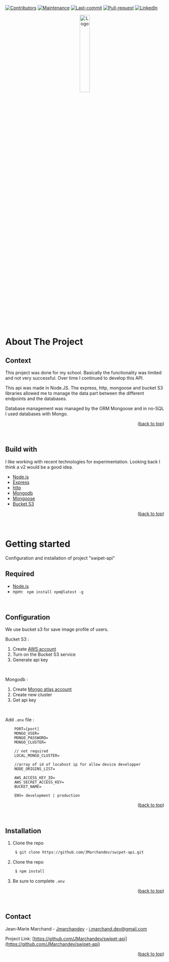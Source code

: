 <div id="top"></div>


<!-- Badges -->
[![Contributors][contributors-shield]][contributors-url]
[![Maintenance][maintenance-shield]][maintenance-url]
[![Last-commit][last-commit-shield]][last-commit-url]
[![Pull-request][pull-request-shield]][pull-request-url]
[![LinkedIn][linkedin-shield]][linkedin-url]
<!-- Badges -->

<!-- Header -->
<div align="center">
  <a href="#">
    <img src="https://user-images.githubusercontent.com/47782394/175833510-680eed3a-8c63-4952-8839-46964dba434a.png" alt="Logo" width="25%" height="auto">
  </a>
</div>
<!-- Header -->

# About The Project
## Context
This project was done for my school. Basically the functionality was limited and not very successful. Over time I continued to develop this API.

This api was made in Node.JS. The express, http, mongoose and bucket S3 libraries allowed me to manage the data part between the different endpoints and the databases.

Database management was managed by the ORM Mongoose and in no-SQL I used databases with Mongo.

<p align="right">(<a href="#top">back to top</a>)</p>
&nbsp;

## Build with

I like working with recent technologies for experimentation. Looking back I think a v2 would be a good idea.

* [Node.js](https://nodejs.org/en/)
* [Express](https://expressjs.com/fr/)
* [http](https://nodejs.org/api/http.html)
* [Mongodb](https://www.mongodb.com/)
* [Mongoose](https://mongoosejs.com/)
* [Bucket S3](https://aws.amazon.com/fr/s3/)

<p align="right">(<a href="#top">back to top</a>)</p>
&nbsp;

# Getting started

Configuration and installation of project "swipet-api"

## Required
* [Node.js](https://nodejs.org/en/)
* npm: &nbsp; `npm install npm@latest -g`

&nbsp;

## Configuration

We use bucket s3 for save image profile of users.

Bucket S3 :
1. Create [AWS account](https://portal.aws.amazon.com/billing/signup#/start/email)
2. Turn on the Bucket S3 service
3. Generate api key

&nbsp;

Mongodb :
1. Create [Mongo atlas account](https://account.mongodb.com/account/login)
2. Create new cluster
3. Get api key

&nbsp;

Add `.env` file :
```
    PORT=[port]
    MONGO_USER=
    MONGO_PASSWORD=
    MONGO_CLUSTER=

    // not required
    LOCAL_MONGO_CLUSTER= 

    //array of id of locahost ip for allow device developper 
    NODE_ORIGINS_LIST= 

    AWS_ACCESS_KEY_ID=
    AWS_SECRET_ACCESS_KEY=
    BUCKET_NAME=

    ENV= development | production
```

<p align="right">(<a href="#top">back to top</a>)</p>
&nbsp;

## Installation

1. Clone the repo
&nbsp;

   ```sh
    $ git clone https://github.com/JMarchandev/swipet-api.git
   ```
2. Clone the repo
&nbsp;

   ```sh
    $ npm install
   ```
3. Be sure to complete `.env`

<p align="right">(<a href="#top">back to top</a>)</p>
&nbsp;

## Contact

Jean-Marie Marchand - [Jmarchandev](https://www.jmarchand.dev) - j.marchand.dev@gmail.com

Project Link: [https://github.com/JMarchandev/swipet-api](https://github.com/JMarchandev/swipet-api)

<p align="right">(<a href="#top">back to top</a>)</p>



<!-- Imports Badges -->
[contributors-shield]: https://img.shields.io/github/contributors/JMarchandev/swipet-api?style=for-the-badge
[contributors-url]: https://github.com/JMarchandev/swipet-api/graphs/contributors

[maintenance-shield]: https://img.shields.io/badge/Maintenaned-no-red?style=for-the-badge
[maintenance-url]: https://github.com/JMarchandev/swipet-api/graphs/contributors

[last-commit-shield]: https://img.shields.io/github/last-commit/JMarchandev/swipet-api?style=for-the-badge
[last-commit-url]: https://github.com/JMarchandev/swipet-api/pulls?q=is%3Apr+is%3Aclosed

[pull-request-shield]: https://img.shields.io/github/issues-pr-closed/JMarchandev/swipet-api?style=for-the-badge
[pull-request-url]: https://github.com/JMarchandev/swipet-api/pulls?q=is%3Apr+is%3Aclosed

[linkedin-shield]: https://img.shields.io/badge/-LinkedIn-black.svg?style=for-the-badge&logo=linkedin&colorB=555
[linkedin-url]: https://www.linkedin.com/in/jean-marie-marchand-162931180/
<!-- Imports Badges -->

<!-- Example Badge -->
[x-shield]: https://img.shields.io/badge/Maintained%3F-no-red.svg
[x-url]: https://github.com/JMarchandev/swipet-api/...
<!-- Example Badge -->


<!--
<div>
  <img src="https://user-images.githubusercontent.com/47782394/175827271-96a75153-2968-4d3b-a4bb-8aec0677919c.PNG" alt="Logo" height="600">
  <img src="https://user-images.githubusercontent.com/47782394/175827268-df77f2a5-4285-4ecc-bef8-df979e9307df.PNG" alt="Logo" height="600">
  <img src="https://user-images.githubusercontent.com/47782394/175827274-4c29f78b-67c3-42a9-bebb-f0ee9a8aef72.PNG" alt="Logo" height="600">
</div>
-->
